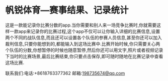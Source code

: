 # 帆锐体育—赛事结果、记录统计
这是一款能记录你比赛分数的app.当你需要和别人来一场竞争比赛时,你就需要这样一款app来记录你的比赛过程,这个app不仅可以让你输入详细的比赛信息,设置两个不同的战队信息,而且还可以设置各个队伍的参赛人员信息,甚至你还可以加入裁判信息,只要你能想到的,都能输入到这场比赛中.比赛开始时候,你只需要关心两个队伍的分数,你想暂停的时候也随意暂停,然后你还可以用文字,照片或者视频记录下当时的比赛场景,最后比赛结束,你只要点击保存,即可随时随地在比赛记录中查看这场比赛.

联系我们:电话:+8618763377362 邮箱:198735674@qq.com
